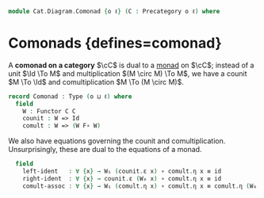 <!--
```agda
open import Cat.Functor.Adjoint
open import Cat.Functor.Base
open import Cat.Prelude

import Cat.Functor.Reasoning
import Cat.Reasoning
```
-->

```agda
module Cat.Diagram.Comonad {o ℓ} (C : Precategory o ℓ) where
```

<!--
```agda
open Cat.Reasoning C

open Functor
open _=>_
```
-->

# Comonads {defines=comonad}

A **comonad on a category** $\cC$ is dual to a [monad] on $\cC$; instead
of a unit $\Id \To M$ and multiplication $(M \circ M) \To M$, we have
a counit $M \To \Id$ and comultiplication $M \To (M \circ M)$.

[monad]: Cat.Diagram.Monad.html

```agda
record Comonad : Type (o ⊔ ℓ) where
  field
    W : Functor C C
    counit : W => Id
    comult : W => (W F∘ W)
```

<!--
```agda
  module counit = _=>_ counit renaming (η to ε)
  module comult = _=>_ comult
  module W = Cat.Functor.Reasoning W

  W₀ = F₀ W
  W₁ = F₁ W
  W-id = F-id W
  W-∘ = F-∘ W
```
-->

We also have equations governing the counit and comultiplication.
Unsurprisingly, these are dual to the equations of a monad.

```agda
  field
    left-ident   : ∀ {x} → W₁ (counit.ε x) ∘ comult.η x ≡ id
    right-ident  : ∀ {x} → counit.ε (W₀ x) ∘ comult.η x ≡ id
    comult-assoc : ∀ {x} → W₁ (comult.η x) ∘ comult.η x ≡ comult.η (W₀ x) ∘ comult.η x
```
